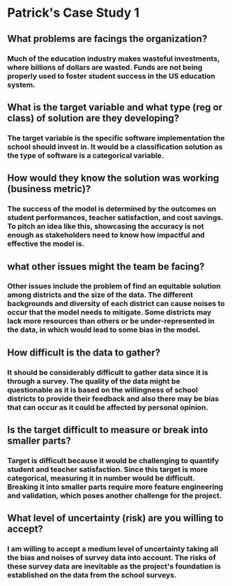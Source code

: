 # Patrick's Case Study 1

## What problems are facings the organization?

### Much of the education industry makes wasteful investments, where billions of dollars are wasted. Funds are not being properly used to foster student success in the US education system.

## What is the target variable and what type (reg or class) of solution are they developing?

### The target variable is the specific software implementation the school should invest in. It would be a classification solution as the type of software is a categorical variable. 

## How would they know the solution was working (business metric)?

### The success of the model is determined by the outcomes on student performances, teacher satisfaction, and cost savings. To pitch an idea like this, showcasing the accuracy is not enough as stakeholders need to know how impactful and effective the model is. 

## what other issues might the team be facing? 

### Other issues include the problem of find an equitable solution among districts and the size of the data. The different backgrounds and diversity of each district can cause noises to occur that the model needs to mitigate. Some districts may lack more resources than others or be under-represented in the data, in which would lead to some bias in the model. 

## How difficult is the data to gather?

### It should be considerably difficult to gather data since it is through a survey. The quality of the data might be questionable as it is based on the willingness of school districts to provide their feedback and also there may be bias that can occur as it could be affected by personal opinion. 

## Is the target difficult to measure or break into smaller parts?

### Target is difficult because it would be challenging to quantify student and teacher satisfaction. Since this target is more categorical, measuring it in number would be difficult. Breaking it into smaller parts require more feature engineering and validation, which poses another challenge for the project. 

## What level of uncertainty (risk) are you willing to accept? 

### I am willing to accept a medium level of uncertainty taking all the bias and noises of survey data into account. The risks of these survey data are inevitable as the project's foundation is established on the data from the school surveys. 